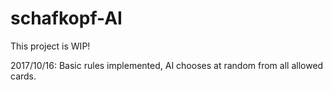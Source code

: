 # schafkopf-AI

This project is WIP!

2017/10/16:
Basic rules implemented, AI chooses at random from all allowed cards.